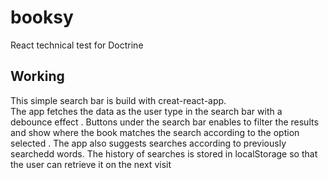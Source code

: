 # booksy
React technical test for Doctrine

## Working

This simple search bar is build with creat-react-app.  
The app fetches the data as the user type in the search bar with a debounce effect . Buttons under the search bar enables to filter the results and show where the book matches the search according to the option selected . The app also suggests searches according to previously searchedd words.  The history of searches is stored in localStorage so that the user can retrieve it on the next visit
